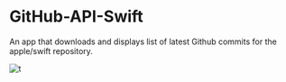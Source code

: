 # GitHub-API-Swift
An app that downloads and displays list of latest Github commits for the apple/swift repository.

![t](https://media.giphy.com/media/pjr0DjuecJhJN8IogC/giphy.gif)
